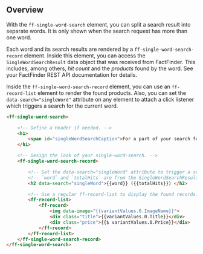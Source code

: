 ## Overview

With the `ff-single-word-search` element, you can split a search result into separate words.
It is only shown when the search request has more than one word.

Each word and its search results are rendered by a `ff-single-word-search-record` element.
Inside this element, you can access the `SingleWordSearchResult` data object that was received from FactFinder.
This includes, among others, _hit count_ and the _products_ found by the word.
See your FactFinder REST API documentation for details.

Inside the `ff-single-word-search-record` element, you can use an `ff-record-list` element to render the found products.
Also, you can set the `data-search="singleWord"` attribute on any element to attach a click listener which triggers a search for the current word.

```html
<ff-single-word-search>

    <!-- Define a Header if needed. -->
    <h1>
        <span id="singleWordSearchCaption">For a part of your search following products could be found:</span>
    </h1>

    <!-- Design the look of your single-word-search. -->
    <ff-single-word-search-record>

        <!-- Set the data-search="singleWord" attribute to trigger a search by clicking the element. -->
        <!-- `word` and `totalHits` are from the SingleWordSearchResult data object. -->
        <h2 data-search="singleWord">{{word}} ({{totalHits}}) </h2>

        <!-- Use a regular ff-record-list to display the found records. -->
        <ff-record-list>
            <ff-record>
                <img data-image="{{variantValues.0.ImageName}}">
                <div class="title">{{variantValues.0.Title}}</div>
                <div class="price">{{$ variantValues.0.Price}}</div>
            </ff-record>
        </ff-record-list>
    </ff-single-word-search-record>
</ff-single-word-search>
```
